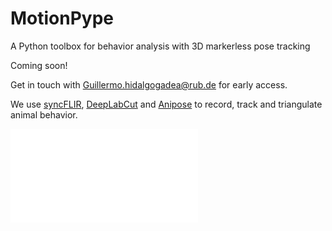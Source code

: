 # MotionPype
A Python toolbox for behavior analysis with 3D markerless pose tracking

Coming soon!

Get in touch with [Guillermo.hidalgogadea@rub.de](Guillermo.hidalgogadea@rub.de) for early access. 

We use [syncFLIR](https://gitlab.ruhr-uni-bochum.de/ikn/syncflir.git), [DeepLabCut](https://github.com/DeepLabCut/DeepLabCut.git) and [Anipose](https://github.com/lambdaloop/anipose.git) to record, track and triangulate animal behavior. 

![](FENS2024poster.pdf)


